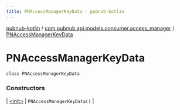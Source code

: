 ```yaml
---
title: PNAccessManagerKeyData - pubnub-kotlin
---
```


[pubnub-kotlin](../../index.html) / [com.pubnub.api.models.consumer.access_manager](../index.html) / [PNAccessManagerKeyData](./index.html)

# PNAccessManagerKeyData

`class PNAccessManagerKeyData`

### Constructors

| [&lt;init&gt;](-init-.html) | `PNAccessManagerKeyData()` |

